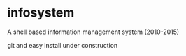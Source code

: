 # infosystem
A shell based information management system (2010-2015)

git and easy install under construction
